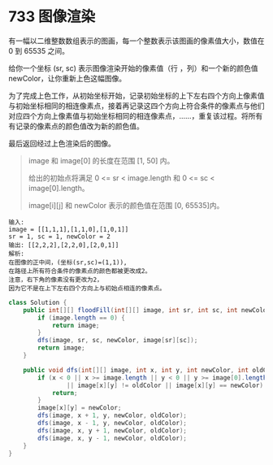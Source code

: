 # 733 图像渲染

有一幅以二维整数数组表示的图画，每一个整数表示该图画的像素值大小，数值在 0 到 65535 之间。

给你一个坐标 \(sr, sc\) 表示图像渲染开始的像素值（行 ，列）和一个新的颜色值 newColor，让你重新上色这幅图像。

为了完成上色工作，从初始坐标开始，记录初始坐标的上下左右四个方向上像素值与初始坐标相同的相连像素点，接着再记录这四个方向上符合条件的像素点与他们对应四个方向上像素值与初始坐标相同的相连像素点，……，重复该过程。将所有有记录的像素点的颜色值改为新的颜色值。

最后返回经过上色渲染后的图像。

> image 和 image\[0\] 的长度在范围 \[1, 50\] 内。 
>
> 给出的初始点将满足 0 &lt;= sr &lt; image.length 和 0 &lt;= sc &lt; image\[0\].length。 
>
> image\[i\]\[j\] 和 newColor 表示的颜色值在范围 \[0, 65535\]内。

```text
输入: 
image = [[1,1,1],[1,1,0],[1,0,1]]
sr = 1, sc = 1, newColor = 2
输出: [[2,2,2],[2,2,0],[2,0,1]]
解析: 
在图像的正中间，(坐标(sr,sc)=(1,1)),
在路径上所有符合条件的像素点的颜色都被更改成2。
注意，右下角的像素没有更改为2，
因为它不是在上下左右四个方向上与初始点相连的像素点。

```

```java
class Solution {
    public int[][] floodFill(int[][] image, int sr, int sc, int newColor) {
        if (image.length == 0) {
            return image;
        }
        dfs(image, sr, sc, newColor, image[sr][sc]);
        return image;
    }

    public void dfs(int[][] image, int x, int y, int newColor, int oldColor) {
        if (x < 0 || x >= image.length || y < 0 || y >= image[0].length
                || image[x][y] != oldColor || image[x][y] == newColor) {
            return;
        }
        image[x][y] = newColor;
        dfs(image, x + 1, y, newColor, oldColor);
        dfs(image, x - 1, y, newColor, oldColor);
        dfs(image, x, y + 1, newColor, oldColor);
        dfs(image, x, y - 1, newColor, oldColor);
    }
}
```

